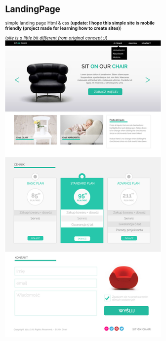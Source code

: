 # LandingPage
simple landing page Html &amp; css (**update: I hope this simple site is mobile friendly (project made for learning how to create sites)**)


(*site is a little bit different from original concept :)*)
![Alt text](https://github.com/MateuszUrb/LandingPage/blob/master/warsztat1.jpg)

